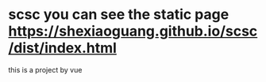 # scsc   you can see the static page https://shexiaoguang.github.io/scsc/dist/index.html
this is a project by vue

